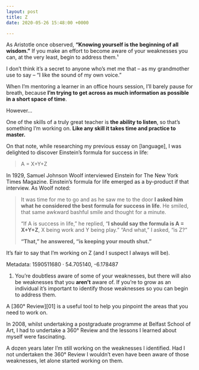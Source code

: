 ```yaml
---
layout: post
title: Z
date: 2020-05-26 15:48:00 +0000

---
```

As Aristotle once observed, **“Knowing yourself is the beginning of all wisdom.”** If you make an effort to become aware of your weaknesses you can, at the very least, begin to address them.¹

I don’t think it’s a secret to anyone who’s met me that – as my grandmother use to say – “I like the sound of my own voice.”

When I’m mentoring a learner in an office hours session, I’ll barely pause for breath, because **I’m trying to get across as much information as possible in a short space of time**.

However…

One of the skills of a truly great teacher is **the ability to listen**, so that’s something I’m working on. **Like any skill it takes time and practice to master.**

On that note, while researching my previous essay on [language], I was delighted to discover Einstein’s formula for success in life:

> A = X+Y+Z

In 1929, Samuel Johnson Woolf interviewed Einstein for The New York Times Magazine. Einstein’s formula for life emerged as a by-product if that interview. As Woolf noted:

> It was time for me to go and as he saw me to the door **I asked him what he considered the best formula for success in life**. He smiled, that same awkward bashful smile and thought for a minute.
> 
> “If A is success in life,” he replied, “**I should say the formula is A = X+Y+Z**, X being work and Y being play.” “And what,” I asked, “is Z?”
>
> **“That,” he answered, “is keeping your mouth shut.”**

It’s fair to say that I’m working on Z (and I suspect I always will be).

Metadata: 1590511680 · 54.705140, -6.178487


1. You’re doubtless aware of some of your weaknesses, but there will also be weaknesses that you **aren’t** aware of. If you’re to grow as an individual it’s important to identify those weaknesses so you can begin to address them.

A [360° Review][01] is a useful tool to help you pinpoint the areas that you need to work on.

In 2008, whilst undertaking a postgraduate programme at Belfast School of Art, I had to undertake a 360° Review and the lessons I learned about myself were fascinating.

A dozen years later I’m still working on the weaknesses I identified. Had I not undertaken the 360° Review I wouldn’t even have been aware of those weaknesses, let alone started working on them.
